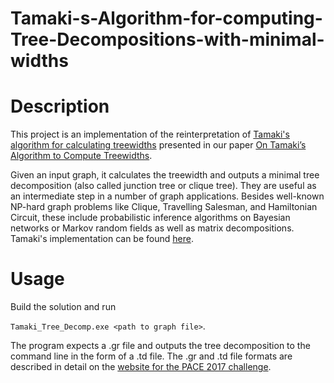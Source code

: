 # Tamaki-s-Algorithm-for-computing-Tree-Decompositions-with-minimal-widths

# Description

This project is an implementation of the reinterpretation of [Tamaki's algorithm for calculating treewidths](https://drops.dagstuhl.de/opus/volltexte/2017/7880/) presented in our paper [On Tamaki’s Algorithm to Compute Treewidths](https://drops.dagstuhl.de/opus/frontdoor.php?source_opus=13781).

Given an input graph, it calculates the treewidth and outputs a minimal tree decomposition (also called junction tree or clique tree). They are useful as an intermediate step in a number of graph applications. Besides well-known NP-hard graph problems like Clique, Travelling Salesman, and Hamiltonian Circuit, these include probabilistic inference algorithms on Bayesian networks or Markov random fields as well as matrix decompositions.
Tamaki's implementation can be found [here](https://github.com/TCS-Meiji/PACE2017-TrackA).

# Usage

Build the solution and run

`Tamaki_Tree_Decomp.exe <path to graph file>`.

The program expects a .gr file and outputs the tree decomposition to the command line in the form of a .td file. The .gr and .td file formats are described in detail on the [website for the PACE 2017 challenge](https://pacechallenge.org/2017/treewidth/).
